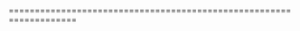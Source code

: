 <!-- <a href="#" className="btn">Hover Me</a>

---
* {
  margin: 0;
  padding: 0;
  box-sizing: border-box;
}
/*C866B2)*/
body {
  height: 100vh;
  font-family: "Segoe UI", Tahoma, Geneva, Verdana, sans-serif;
  font-size: 20px;
  display: grid;
  place-items: center;
}

.btn {
  text-decoration: none;
  border: 2px solid #764abc;
  color: #764abc;
  padding: 10px 20px;
  border-radius: 25px;
  position: relative;
  transition: all 1s;
  overflow: hidden;
}

.btn::before {
  content: "";
  position: absolute;
  top: 0;
  left: 0;
  width: 100%;
  height: 100%;
  background-color: #764abc;
  transition: all 1s;
  z-index: -1;
  transform: translateX(-100%);
}

.btn:hover::before {
  transform: translateX(0);
}
.btn:hover {
  color: #fff;
}

--- --------------------------->
<!-- 
.profile-card {
  width: 100%;
  height: 99vh;
  border-radius: 8px;
  display: grid;
  place-items: center;
  background: #ddd;
  position: relative;
  transition: all 1s;
  z-index: 1;
  overflow: hidden;
}

.info h2,
.info p {
  color: #fff;
  opacity: 0;
  transition: all 0.6s;
}

.profile-card:hover .info h2,
.profile-card:hover .info p {
  opacity: 1;
}

.info::before {
  content: "";
  position: absolute;
  top: 0;
  left: 0;
  width: 100%;
  height: 100%;
  background: #764abc;
  transform: skew(30deg) translateX(100%);
  opacity: 0.3;
  z-index: -1;
  transition: all 0.6s ease;
}

.info::after {
  content: "";
  position: absolute;
  top: 0;
  left: 0;
  width: 100%;
  height: 100%;
  background: #764abc;
  transform: skew(-30deg) translateX(100%);
  box-shadow: 0 0 20px rgba(0, 0, 0, 0.7);
  opacity: 0.3;
  z-index: -1;
  transition: all 0.6s ease;
}

.profile-card:hover .info::before {
  transform: skew(30deg) translateX(50%);
}

.profile-card:hover .info::after {
  transform: skew(-30deg) translateX(40%);
  opacity: 0.7;
}

.profile-card::before {
  content: "";
  position: absolute;
  top: 0;
  left: 0;
  width: 100%;
  height: 100%;
  background: #764abc;
  opacity: 0.3;
  transform: skew(30deg) translateX(85%);
  transition: all 0.6s ease;
  z-index: -1;
}

.profile-card::after {
  content: "";
  position: absolute;
  top: 0;
  left: 0;
  width: 100%;
  height: 100%;
  background: #764abc;
  opacity: 0.3;
  transform: skew(-30deg) translateX(85%);
  transition: all 0.6s ease;
  z-index: -1;
}

.profile-card:hover:before {
  transform: skew(30deg) translateX(30%);
}

.profile-card:hover:after {
  transform: skew(-30deg) translateX(20%);
}



.signright {
  height: 200px;
  border: 1px solid red;
  padding: 10px;
  border-radius: 120px 90px 60px 30px/30px 60px 90px 120px;
} -->


===================================================================